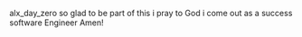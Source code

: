 alx_day_zero 
so glad to be part of this
i pray to God i come out as a success software Engineer 
Amen!